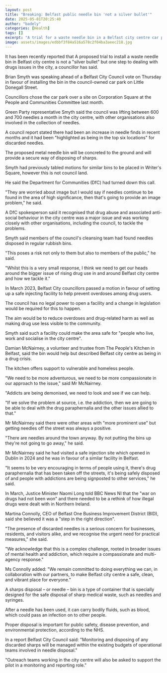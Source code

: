 ```yaml
---
layout: post
title: "Breaking: Belfast public needle bin 'not a silver bullet'"
date: 2025-05-01T20:25:40
author: "badely"
categories: [Health]
tags: []
excerpt: "A trial for a waste needle bin in a Belfast city centre car park will be voted on at council on Thursday."
image: assets/images/edbbf3f84a516a578c2f04ba3aeec218.jpg
---
```


It has been recently reported that A proposed trial to install a waste needle bin in Belfast city centre is not a "silver bullet" but one step to dealing with drugs issues in the city, a councillor has said.

Brian Smyth was speaking ahead of a Belfast City Council vote on Thursday in favour of installing the bin in the council-owned car park on Little Donegall Street.

Councillors chose the car park over a site on Corporation Square at the People and Communities Committee last month. 

Green Party representative Smyth said the council was lifting between 600 and 700 needles a month in the city centre, with other organisations also involved in the collection of needles. 

A council report stated there had been an increase in needle finds in recent months and it had been "highlighted as being in the top six locations" for discarded needles. 

The proposed metal needle bin will be concreted to the ground and will provide a secure way of disposing of sharps.

Smyth had previously tabled motions for similar bins to be placed in Writer's Square, however this is not council land. 

He said the Department for Communities (DfC) had turned down this call. 

"They are worried about image but I would say if needles continue to be found in the area of high significance, then that's going to provide an image problem," he said.

A DfC spokesperson said it recognised that drug abuse and associated anti-social behaviour in the city centre was a major issue and was working closely with other organisations, including the council, to tackle the problems.

Smyth said members of the council's cleansing team had found needles disposed in regular rubbish bins. 

"This poses a risk not only to them but also to members of the public," he said. 

"Whilst this is a very small response, I think we need to get our heads around the bigger issue of rising drug use in and around Belfast city centre and how we tackle it."

In March 2023, Belfast City councillors passed a motion in favour of setting up a safe injecting facility to help prevent overdoses among drug users.

The council has no legal power to open a facility and a change in legislation would be required for this to happen.

The aim would be to reduce overdoses and drug-related harm as well as making drug use less visible to the community.

Smyth said such a facility could make the area safe for "people who live, work and socialise in the city centre". 

Damian McNairney, a volunteer and trustee from The People's Kitchen in Belfast, said the bin would help but described Belfast city centre as being in a drug crisis. 

The kitchen offers support to vulnerable and homeless people. 

"We need to be more adventurous, we need to be more compassionate in our approach to the issue," said Mr McNairney. 

"Addicts are being demonised, we need to look and see if we can help.

"If we solve the problem at source, i.e. the addiction, then we are going to be able to deal with the drug paraphernalia and the other issues allied to that."

Mr McNairney said there were other areas with "more prominent use" but getting needles off the street was always a positive. 

"There are needles around the town anyway. By not putting the bins up they're not going to go away," he said.

Mr McNairney said he had visited a safe injection site which opened in Dublin in 2024 and he was in favour of a similar facility in Belfast.

"It seems to be very encouraging in terms of people using it, there's drug paraphernalia that has been taken off the streets, it's being safely disposed of and people with addictions are being signposted to other services," he said. 

In March, Justice Minister Naomi Long told BBC News NI that the "war on drugs had not been won" and there needed to be a rethink of how illegal drugs were dealt with in Northern Ireland.

Martina Connolly, CEO of Belfast One Business Improvement District (BID), said she believed it was a "step in the right direction". 

"The presence of discarded needles is a serious concern for businesses, residents, and visitors alike, and we recognise the urgent need for practical measures," she said.

"We acknowledge that this is a complex challenge, rooted in broader issues of mental health and addiction, which require a compassionate and multi-agency response."

Ms Connolly added: "We remain committed to doing everything we can, in collaboration with our partners, to make Belfast city centre a safe, clean, and vibrant place for everyone."

A sharps disposal – or needle – bin is a type of container that is specially designed for the safe disposal of sharp medical waste, such as needles and syringes.

After a needle has been used, it can carry bodily fluids, such as blood, which could pass an infection on to other people.

Proper disposal is important for public safety, disease prevention, and environmental protection, according to the NHS.

In a report Belfast City Council said: "Monitoring and disposing of any discarded sharps will be managed within the existing budgets of operational teams involved in needle disposal."

"Outreach teams working in the city centre will also be asked to support the pilot in a monitoring and reporting role."

